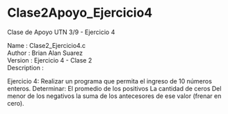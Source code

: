 # Clase2Apoyo_Ejercicio4
Clase de Apoyo UTN 3/9 - Ejercicio 4


 Name        : Clase2_Ejercicio4.c
<br>Author      : Brian Alan Suarez
<br>Version     : Ejercicio 4 - Clase 2
<br>Description :

Ejercicio 4:
Realizar un programa que permita el ingreso de 10 números enteros.
Determinar:
El promedio de los positivos
La cantidad de ceros
Del menor de los negativos la suma de los antecesores de ese valor (frenar en cero).
